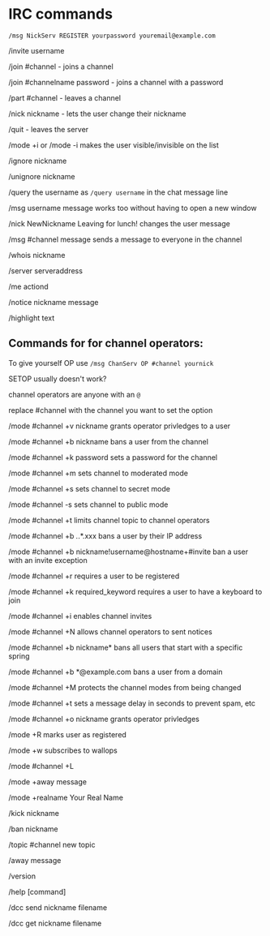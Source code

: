 # IRC commands

`/msg NickServ REGISTER yourpassword youremail@example.com` 

/invite username

/join #channel - joins a channel

/join #channelname password - joins a channel with a password

/part #channel - leaves a channel

/nick nickname - lets the user change their nickname

/quit - leaves the server

/mode +i or /mode -i makes the user visible/invisible on the list

/ignore nickname

/unignore nickname

/query the username as `/query username` in the chat message line

/msg username message works too without having to open a new window

/nick NewNickname Leaving for lunch! changes the user message

/msg #channel message sends a message to everyone in the channel

/whois nickname

/server serveraddress

/me actiond

/notice nickname message

/highlight text

## Commands for for channel operators:

To give yourself OP use `/msg ChanServ OP #channel yournick`

SETOP usually doesn't work?

channel operators are anyone with an `@`

replace #channel with the channel you want to set the option

/mode #channel +v nickname grants operator privledges to a user

/mode #channel +b nickname bans a user from the channel

/mode #channel +k password sets a password for the channel

/mode #channel +m sets channel to moderated mode

/mode #channel +s sets channel to secret mode

/mode #channel -s sets channel to public mode

/mode #channel +t limits channel topic to channel operators

/mode #channel +b *.*.*.xxx bans a user by their IP address

/mode #channel +b nickname!username@hostname+#invite ban a user with an invite exception

/mode #channel +r requires a user to be registered

/mode #channel +k required_keyword requires a user to have a keyboard to join

/mode #channel +i enables channel invites

/mode #channel +N allows channel operators to sent notices

/mode #channel +b nickname* bans all users that start with a specific spring

/mode #channel +b *@example.com bans a user from a domain

/mode #channel +M protects the channel modes from being changed

/mode #channel +t <seconds> sets a message delay in seconds to prevent spam, etc

/mode #channel +o nickname grants operator privledges

/mode +R marks user as registered

/mode +w subscribes to wallops

/mode #channel +L

/mode +away message

/mode +realname Your Real Name

/kick nickname

/ban nickname

/topic #channel new topic

/away message

/version

/help [command]

/dcc send nickname filename

/dcc get nickname filename
